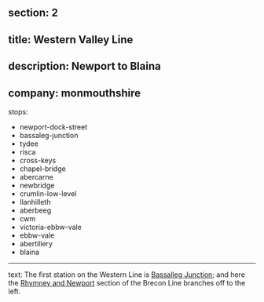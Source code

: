 section: 2
----
title: Western Valley Line
----
description: Newport to Blaina
----
company: monmouthshire
----
stops:
- newport-dock-street
- bassaleg-junction
- tydee
- risca
- cross-keys
- chapel-bridge
- abercarne
- newbridge
- crumlin-low-level
- llanhilleth
- aberbeeg
- cwm
- victoria-ebbw-vale
- ebbw-vale
- abertillery
- blaina
----
text: The first station on the Western Line is [Bassalleg Junction](/stations/bassaleg-junction); and here the [Rhymney and Newport](/routes/bassaleg-junction-to-rhymney) section of the Brecon Line branches off to the left.
